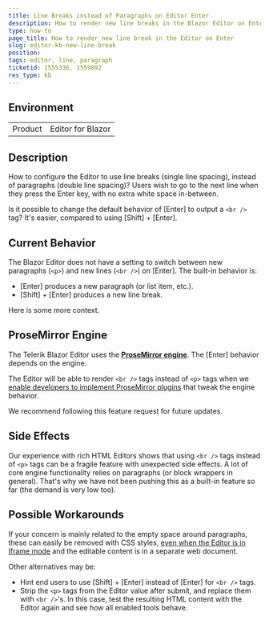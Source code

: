 ```yaml
---
title: Line Breaks instead of Paragraphs on Editor Enter
description: How to render new line breaks in the Blazor Editor on Enter key press? How to set br tags by default on Enter, instead of new paragraphs?
type: how-to
page_title: How to render new line break in the Editor on Enter
slug: editor-kb-new-line-break
position: 
tags: editor, line, paragraph
ticketid: 1555336, 1559892
res_type: kb
---
```


## Environment

<table>
    <tbody>
        <tr>
            <td>Product</td>
            <td>Editor for Blazor</td>
        </tr>
    </tbody>
</table>


## Description

How to configure the Editor to use line breaks (single line spacing), instead of paragraphs (double line spacing)? Users wish to go to the next line when they press the Enter key, with no extra white space in-between.

Is it possible to change the default behavior of [Enter] to output a `<br />` tag? It's easier, compared to using [Shift] + [Enter].

## Current Behavior

The Blazor Editor does not have a setting to switch between new paragraphs (`<p>`) and new lines (`<br />`) on [Enter]. The built-in behavior is:

* [Enter] produces a new paragraph (or list item, etc.).
* [Shift] + [Enter] produces a new line break.

Here is some more context.

## ProseMirror Engine

The Telerik Blazor Editor uses the [**ProseMirror engine**](https://prosemirror.net). The [Enter] behavior depends on the engine.

The Editor will be able to render `<br />` tags instead of `<p>` tags when we [enable developers to implement ProseMirror plugins](https://feedback.telerik.com/blazor/1492857-expose-a-way-to-write-custom-plugins-for-the-underlying-prosemirror-engine) that tweak the engine behavior.

We recommend following this feature request for future updates.

## Side Effects

Our experience with rich HTML Editors shows that using `<br />` tags instead of `<p>` tags can be a fragile feature with unexpected side effects. A lot of core engine functionality relies on paragraphs (or block wrappers in general). That's why we have not been pushing this as a built-in feature so far (the demand is very low too).

## Possible Workarounds

If your concern is mainly related to the empty space around paragraphs, these can easily be removed with CSS styles, [even when the Editor is in Iframe mode](https://www.telerik.com/forums/telerikeditor-allowing-style-tags) and the editable content is in a separate web document.

Other alternatives may be:

* Hint end users to use [Shift] + [Enter] instead of [Enter] for `<br />` tags.
* Strip the `<p>` tags from the Editor value after submit, and replace them with `<br />`'s. In this case, test the resulting HTML content with the Editor again and see how all enabled tools behave.
